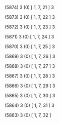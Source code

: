 (5874) 3 (0) [ 1, 7, 21 ] 3 


(5873) 3 (0) [ 1, 7, 22 ] 3 


(5872) 3 (0) [ 1, 7, 23 ] 3 


(5871) 3 (0) [ 1, 7, 24 ] 3 


(5870) 3 (0) [ 1, 7, 25 ] 3 


(5869) 3 (0) [ 1, 7, 26 ] 3 


(5868) 3 (0) [ 1, 7, 27 ] 3 


(5867) 3 (0) [ 1, 7, 28 ] 3 


(5866) 3 (0) [ 1, 7, 29 ] 3 


(5865) 3 (0) [ 1, 7, 30 ] 3 


(5864) 3 (0) [ 1, 7, 31 ] 3 


(5863) 3 (0) [ 1, 7, 32 ]  

